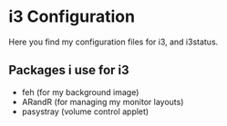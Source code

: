 # i3 Configuration

Here you find my configuration files for i3, and i3status.

## Packages i use for i3

- feh (for my background image)
- ARandR (for managing my monitor layouts)
- pasystray (volume control applet)
